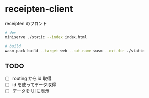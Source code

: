 # receipten-client

receipten のフロント

```sh
# dev
miniserve ./static --index index.html

# build
wasm-pack build --target web --out-name wasm --out-dir ./static
```

## TODO

- [ ] routing から id 取得
- [ ] id を使ってデータ取得
- [ ] データを UI に表示
